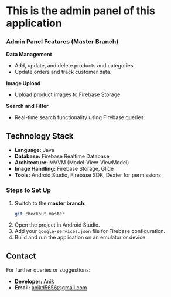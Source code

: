 # This is the admin panel of this application

### Admin Panel Features (Master Branch)
 **Data Management**
  - Add, update, and delete products and categories.
  - Update orders and track customer data.
  
  **Image Upload**
  - Upload product images to Firebase Storage.

 **Search and Filter**
  - Real-time search functionality using Firebase queries.

## Technology Stack
- **Language:** Java
- **Database:** Firebase Realtime Database
- **Architecture:** MVVM (Model-View-ViewModel)
- **Image Handling:** Firebase Storage, Glide
- **Tools:** Android Studio, Firebase SDK, Dexter for permissions


### Steps to Set Up
1. Switch to the **master branch**:
   ```bash
   git checkout master
   ```
3. Open the project in Android Studio.
4. Add your `google-services.json` file for Firebase configuration.
5. Build and run the application on an emulator or device.

## Contact
For further queries or suggestions:
- **Developer:** Anik
- **Email:** anikd5656@gmail.com
